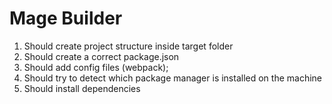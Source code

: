 # Mage Builder

1. Should create project structure inside target folder
2. Should create a correct package.json
3. Should add config files (webpack);
4. Should try to detect which package manager is installed on the machine
5. Should install dependencies
